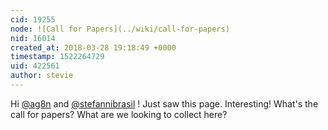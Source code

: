 ```yaml
---
cid: 19255
node: ![Call for Papers](../wiki/call-for-papers)
nid: 16014
created_at: 2018-03-28 19:18:49 +0000
timestamp: 1522264729
uid: 422561
author: stevie
---
```


Hi [@ag8n](/profile/ag8n) and [@stefannibrasil](/profile/stefannibrasil) ! Just saw this page. Interesting! What's the call for papers? What are we looking to collect here? 